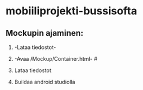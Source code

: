 # mobiiliprojekti-bussisofta

## Mockupin ajaminen:

1. -Lataa tiedostot-

2. -Avaa /Mockup/Container.html-
# 
1. Lataa tiedostot

2. Buildaa android studiolla